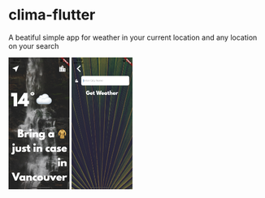 # clima-flutter
A beatiful simple app for weather in your current location and any location on your search

<p float="right">
  <img src="weather1.png" width="120" />
  <img src="weather2.png" width="120" /> 
</p>
